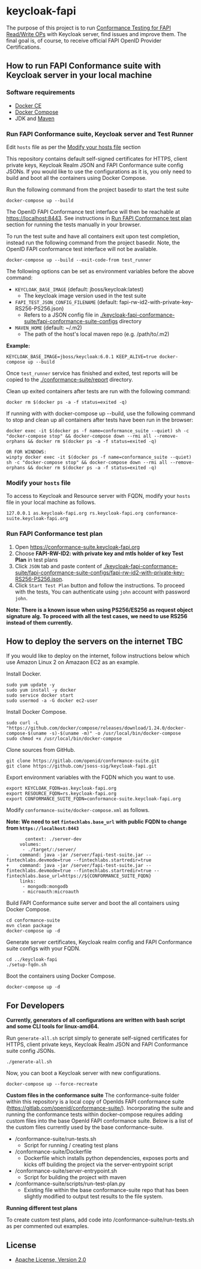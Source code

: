 # keycloak-fapi

The purpose of this project is to run [Conformance Testing for FAPI Read/Write OPs](https://openid.net/certification/fapi_op_testing/) with Keycloak server, find issues and improve them.
The final goal is, of course, to receive official FAPI OpenID Provider Certifications.

## How to run FAPI Conformance suite with Keycloak server in your local machine

### Software requirements

* [Docker CE](https://docs.docker.com/install/)
* [Docker Compose](https://docs.docker.com/compose/)
* JDK and [Maven](https://maven.apache.org/)

### Run FAPI Conformance suite, Keycloak server and Test Runner

Edit `hosts` file as per the [Modify your hosts file](#Modify-your-hosts-file) section

This repository contains default self-signed certificates for HTTPS, client private keys, Keycloak Realm JSON and FAPI Conformance suite config JSONs.
If you would like to use the configurations as it is, you only need to build and boot all the containers using Docker Compose.

Run the following command from the project basedir to start the test suite

```
docker-compose up --build
```
The OpenID FAPI Conformance test interface will then be reachable at [https://localhost:8443](https://localhost:8443).
See instructions in [Run FAPI Conformance test plan](#Run-FAPI-Conformance-test-plan) 
section for running the tests manually in your browser.


To run the test suite and have all containers exit upon test completion, instead run the following command from the project basedir.
Note, the OpenID FAPI conformance test interface will not be available.

```
docker-compose up --build --exit-code-from test_runner
```

The following options can be set as environment variables before the above command:

* `KEYCLOAK_BASE_IMAGE` (default: jboss/keycloak:latest)
    * The keycloak image version used in the test suite
* `FAPI_TEST_JSON_CONFIG_FILENAME` (default: fapi-rw-id2-with-private-key-RS256-PS256.json)
    * Refers to a JSON config file in 
    [./keycloak-fapi-conformance-suite/fapi-conformance-suite-configs](./keycloak-fapi-conformance-suite/fapi-conformance-suite-configs) 
    directory
* `MAVEN_HOME` (default: ~/.m2)
    * The path of the host's local maven repo (e.g. /path/to/.m2) 


**Example:**
```
KEYCLOAK_BASE_IMAGE=jboss/keycloak:6.0.1 KEEP_ALIVE=true docker-compose up --build
```

Once `test_runner` service has finished and exited, test reports will be copied to the 
[./conformance-suite/report](./conformance-suite/report) directory.

Clean up exited containers after tests are run with the following command:
```
docker rm $(docker ps -a -f status=exited -q)
```

If running with with docker-compose up --build, use the following command to stop and clean up all containers after tests have been run in the browser:
```
docker exec -it $(docker ps -f name=conformance_suite --quiet) sh -c "docker-compose stop" && docker-compose down --rmi all --remove-orphans && docker rm $(docker ps -a -f status=exited -q)

OR FOR WINDOWS:
winpty docker exec -it $(docker ps -f name=conformance_suite --quiet) sh -c "docker-compose stop" && docker-compose down --rmi all --remove-orphans && docker rm $(docker ps -a -f status=exited -q)
```

### Modify your `hosts` file

To access to Keycloak and Resource server with FQDN, modify your `hosts` file in your local machine as follows.

```
127.0.0.1 as.keycloak-fapi.org rs.keycloak-fapi.org conformance-suite.keycloak-fapi.org
```

### Run FAPI Conformance test plan

1. Open https://conformance-suite.keycloak-fapi.org
2. Choose **FAPI-RW-ID2: with private key and mtls holder of key Test Plan** in test plans
3. Click `JSON` tab and paste content of [./keycloak-fapi-conformance-suite/fapi-conformance-suite-configs/fapi-rw-id2-with-private-key-RS256-PS256.json](./keycloak-fapi-conformance-suite/fapi-conformance-suite-configs/fapi-rw-id2-with-private-key-RS256-PS256.json).
4. Click `Start Test Plan` button and follow the instructions. To proceed with the tests, You can authenticate using `john` account with password `john`.

**Note: There is a known issue when using PS256/ES256 as request object signature alg. To proceed with all the test cases, we need to use RS256 instead of them currently.**


## How to deploy the servers on the internet TBC

If you would like to deploy on the internet, follow instructions below which use Amazon Linux 2 on Amazaon EC2 as an example.

Install Docker.

```
sudo yum update -y
sudo yum install -y docker
sudo service docker start
sudo usermod -a -G docker ec2-user
```

Install Docker Compose.

```
sudo curl -L "https://github.com/docker/compose/releases/download/1.24.0/docker-compose-$(uname -s)-$(uname -m)" -o /usr/local/bin/docker-compose
sudo chmod +x /usr/local/bin/docker-compose
```

Clone sources from GitHub.

```
git clone https://gitlab.com/openid/conformance-suite.git
git clone https://github.com/jsoss-sig/keycloak-fapi.git
```

Export environment variables with the FQDN which you want to use.

```
export KEYCLOAK_FQDN=as.keycloak-fapi.org
export RESOURCE_FQDN=rs.keycloak-fapi.org
export CONFORMANCE_SUITE_FQDN=conformance-suite.keycloak-fapi.org
```

Modify `conformance-suite/docker-compose.xml` as follows.

**Note: We need to set `fintechlabs.base_url` with public FQDN to change from `https://localhost:8443`** 

```
       context: ./server-dev
     volumes:
      - ./target/:/server/
-    command: java -jar /server/fapi-test-suite.jar --fintechlabs.devmode=true --fintechlabs.startredir=true
+    command: java -jar /server/fapi-test-suite.jar --fintechlabs.devmode=true --fintechlabs.startredir=true --fintechlabs.base_url=https://${CONFORMANCE_SUITE_FQDN}
     links:
      - mongodb:mongodb
      - microauth:microauth
```

Build FAPI Conformance suite server and boot the all containers using Docker Compose.

```
cd conformance-suite
mvn clean package
docker-compose up -d
```

Generate server certificates, Keycloak realm config and FAPI Conformance suite configs with your FQDN.

```
cd ../keycloak-fapi
./setup-fqdn.sh
```

Boot the containers using Docker Compose.

```
docker-compose up -d
```


## For Developers

**Currently, generators of all configurations are written with bash script and some CLI tools for linux-amd64.**

Run `generate-all.sh` script simply to generate self-signed certificates for HTTPS, client private keys, Keycloak Realm JSON and FAPI Conformance suite config JSONs.

```
./generate-all.sh
```

Now, you can boot a Keycloak server with new configurations.

```
docker-compose up --force-recreate
```

**Custom files in the conformance suite**
The conformance-suite folder within this repository is a local copy of OpenIds FAPI conformance suite (https://gitlab.com/openid/conformance-suite/).
Incorporating the suite and running the conformance tests within docker-compose requires adding custom files into the base OpenId FAPI conformance suite.
Below is a list of the custom files currently used by the base conformance-suite.
* /conformance-suite/run-tests.sh
  * Script for running / creating test plans
* /conformance-suite/Dockerfile
  * Dockerfile which installs python dependencies, exposes ports and kicks off building the project via the server-entrypoint script 
* /conformance-suite/server-entrypoint.sh
  * Script for building the project with maven
* /conformance-suite/scripts/run-test-plan.py
  * Existing file within the base conformance-suite repo that has been slightly modified to output test results to the file system.


**Running different test plans**

To create custom test plans, add code into /conformance-suite/run-tests.sh as per commented out examples.

## License

* [Apache License, Version 2.0](./LICENSE)

